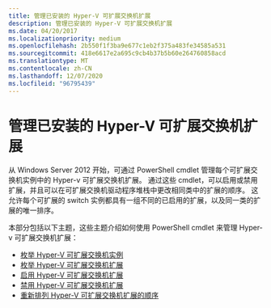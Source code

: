 ```yaml
---
title: 管理已安装的 Hyper-V 可扩展交换机扩展
description: 管理已安装的 Hyper-V 可扩展交换机扩展
ms.date: 04/20/2017
ms.localizationpriority: medium
ms.openlocfilehash: 2b550f1f3ba9e677c1eb2f375a483fe34585a531
ms.sourcegitcommit: 418e6617e2a695c9cb4b37b5b60e264760858acd
ms.translationtype: MT
ms.contentlocale: zh-CN
ms.lasthandoff: 12/07/2020
ms.locfileid: "96795439"
---
```

# <a name="managing-installed-hyper-v-extensible-switch-extensions"></a>管理已安装的 Hyper-V 可扩展交换机扩展


从 Windows Server 2012 开始，可通过 PowerShell cmdlet 管理每个可扩展交换机实例中的 Hyper-v 可扩展交换机扩展。 通过这些 cmdlet，可以启用或禁用扩展，并且可以在可扩展交换机驱动程序堆栈中更改相同类中的扩展的顺序。 这允许每个可扩展的 switch 实例都具有一组不同的已启用的扩展，以及同一类的扩展的唯一排序。

本部分包括以下主题，这些主题介绍如何使用 PowerShell cmdlet 来管理 Hyper-v 可扩展交换机扩展：

-   [枚举 Hyper-V 可扩展交换机实例](enumerating-hyper-v-extensibility-switch-instances.md)
-   [枚举 Hyper-V 可扩展交换机扩展](enumerating-installed-hyper-v-extensibility-switch-extensions.md)
-   [启用 Hyper-V 可扩展交换机扩展](enabling-hyper-v-extensibility-switch-extensions.md)
-   [禁用 Hyper-V 可扩展交换机扩展](disabling-hyper-v-extensibility-switch-extensions.md)
-   [重新排列 Hyper-V 可扩展交换机扩展的顺序](reordering-hyper-v-extensibility-switch-extensions.md)

 

 





